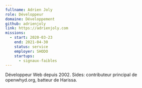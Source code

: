 ```yaml
---
fullname: Adrien Joly
role: Développeur
domaine: Développement
github: adrienjoly
link: https://adrienjoly.com
missions:
  - start: 2020-03-23
    end: 2021-04-30
    status: service
    employer: SHODO
    startups:
      - signaux-faibles
---
```

Développeur Web depuis 2002. Sides: contributeur principal de openwhyd.org, batteur
  de Harissa.

